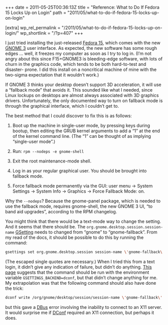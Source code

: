 +++
date = 2011-05-25T00:36:13Z
title = "Reference: What to Do If Fedora 15 Locks Up on Login"
path = "2011/05/what-to-do-if-fedora-15-locks-up-on-login"

[extra]
wp_rel_permalink = "/2011/05/what-to-do-if-fedora-15-locks-up-on-login/"
wp_shortlink = "/?p=407"
+++

I just tried installing the just-released
[Fedora 15](http://fedoraproject.org/), which comes with the new
[GNOME 3](http://gnome.org/) user interface. As expected, the new software has
some rough edges … well, it freezes my computer as soon as I try to log in.
(I’m not angry about this since F15+GNOME3 is bleeding-edge software, with
lots of churn in the graphics code, which tends to be both hard-to-test and
disaster- prone. I did this install on a noncritical machine of mine with the
two-sigma expectation that it wouldn’t work.)

If GNOME 3 thinks your desktop doesn’t support 3D acceleration, it will use a
“fallback mode” that avoids it. This sounded like what I needed, since Linux
lockups on desktops are almost always associated with 3D graphics drivers.
Unfortunately, the only documented way to turn on fallback mode is through the
graphical interface, which I couldn’t get to.

The best method that I could discover to fix this is as follows:

1. Boot up the machine in single-user mode, by pressing keys during bootup,
   then editing the GRUB kernel arguments to add a “1” at the end of the
   kernel command line. (The “1” can be thought of as implying “single-user
   mode”.)

2. Run: `rpm --nodeps -e gnome-shell`

3. Exit the root maintenance-mode shell.

4. Log in as your regular graphical user. You should be brought into fallback
   mode.

5. Force fallback mode permanently via the GUI: user menu → System Settings →
   System Info → Graphics → Force Fallback Mode: on.

Why the `--nodeps`? Because the gnome-panel package, which is needed to use
the fallback mode, requires gnome-shell, the new GNOME 3 UI, “to band aid
upgrades”, according to the RPM changelog.

You might think that there would be a text-mode way to change the setting. And
it seems that there should be. The `org.gnome.desktop.session.session-name`
[GSetting](http://live.gnome.org/GnomeGoals/GSettingsMigration) needs to
changed from “gnome” to “gnome-fallback”. From my read of the docs, it should
be possible to do this by running the command:

```sh
gsettings set org.gnome.desktop.session session-name \'gnome-fallback\'
```

(The escaped single quotes are necessary.) When I tried this from a text
login, it didn’t give any indication of failure, but didn’t do anything.
[This page](https://wiki.archlinux.org/index.php/GNOME) suggests that the
command should be run with the environment variable `GSETTINGS_BACKEND=dconf`,
but that didn’t change anything for me. My extrapolation was that the
following command should also have done the trick:

```sh
dconf write /org/gnome/desktop/session/session-name \'gnome-fallback\'
```

but this gave a [DBus](http://www.freedesktop.org/wiki/Software/dbus) error
involving the inability to connect to an X11 server. It would surprise me if
[DConf](http://live.gnome.org/dconf) required an X11 connection, but perhaps
it does.
